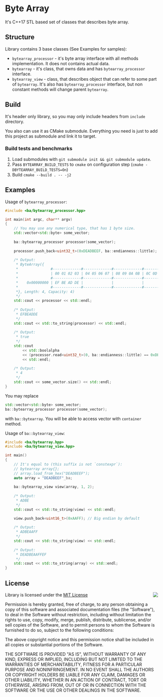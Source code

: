 # Byte Array
It's C++17 STL based set of classes that describes byte array.

## Structure
Library contains 3 base classes (See Examples for samples):
* `bytearray_processor` - it's byte array interface with all methods 
implementation. It does not contains actual data. 
* `bytearray` - it's class, that owns data and has `bytearray_processor` 
interface.
* `bytearray_view` - class, that describes object that can refer to some 
part of `bytearray`. It's also has `bytearray_processor` interface, but
non constant methods will change parent `bytearray`.

## Build
It's header only library, so you may only include headers from `include` 
directory.

You also can use it as CMake submodule. Everything you need is just to add 
this project as submodule and link it to target.

### Build tests and benchmarks
1. Load submodules with `git submodule init && git submodule update`.
1. Pass `BYTEARRAY_BUILD_TESTS` to `cmake` on configuration step (`cmake -DBYTEARRAY_BUILD_TESTS=On`)
1. Build `cmake --build . -- -j2`

## Examples

Usage of `bytearray_processor`:
```cpp
#include <ba/bytearray_processor.hpp>

int main(int argc, char** argv)
{
    // You may use any numerical type, that has 1 byte size.
    std::vector<std::byte> some_vector;
    
    ba::bytearray_processor processor(some_vector);
    
    processor.push_back<uint32_t>(0xDEADBEEF, ba::endianness::little);
    
    /* Output:
     * ByteArray({
     *               #-------------#-------------#-------------#-------------#
     *               | 00 01 02 03 | 04 05 06 07 | 08 09 0A 0B | 0C 0D 0E 0F |
     *               #-------------#-------------#-------------#-------------#
     *    0x00000000 | EF BE AD DE |             |             |             | ....            
     *               #-------------#-------------#-------------#-------------#
     *}, Length: 4, Capacity: 4)
     */
    std::cout << processor << std::endl;
    
    /* Output:
     * EFBEADDE
     */
    std::cout << std::to_string(processor) << std::endl;
    
    /* Output:
     * true
     */
    std::cout 
        << std::boolalpha 
        << (processor.read<uint32_t>(0, ba::endianness::little) == 0xDEADBEEF) 
        << std::endl;
        
    /* Output:
     * 4
     */
    std::cout << some_vector.size() << std::endl;
}

```

You may replace
```cpp
std::vector<std::byte> some_vector;
ba::bytearray_processor processor(some_vector);
```
with `ba::bytearray`. You will be able to access vector with `container` method.

Usage of `ba::bytearray_view`:

```cpp
#include <ba/bytearray.hpp>
#include <ba/bytearray_view.hpp>

int main()
{
    // It's equal to (this suffix is not `constexpr`):
    // bytearray array{};
    // array.load_from_hex("DEADBEEF");
    auto array = "DEADBEEF"_ba;
    
    ba::bytearray_view view(array, 1, 2);
    
    /* Output:
     * ADBE
     */ 
    std::cout << std::to_string(view) << std::endl;

    view.push_back<uint16_t>(0xAAFF); // Big endian by default
    
    /* Output:
     * ADBEAAFF
     */
    std::cout << std::to_string(view) << std::endl;
    
    /* Output:
     * DEADBEAAFFEF
     */
    std::cout << std::to_string(array) << std::endl;
}
```

## License
<img align="right" src="http://opensource.org/trademarks/opensource/OSI-Approved-License-100x137.png">

Library is licensed under the [MIT License](https://opensource.org/licenses/MIT)

Permission is hereby granted, free of charge, to any person obtaining a copy
of this software and associated documentation files (the "Software"), to deal
in the Software without restriction, including without limitation the rights
to use, copy, modify, merge, publish, distribute, sublicense, and/or sell
copies of the Software, and to permit persons to whom the Software is
furnished to do so, subject to the following conditions:

The above copyright notice and this permission notice shall be included in all
copies or substantial portions of the Software.

THE SOFTWARE IS PROVIDED "AS IS", WITHOUT WARRANTY OF ANY KIND, EXPRESS OR
IMPLIED, INCLUDING BUT NOT LIMITED TO THE WARRANTIES OF MERCHANTABILITY,
FITNESS FOR A PARTICULAR PURPOSE AND NONINFRINGEMENT. IN NO EVENT SHALL THE
AUTHORS OR COPYRIGHT HOLDERS BE LIABLE FOR ANY CLAIM, DAMAGES OR OTHER
LIABILITY, WHETHER IN AN ACTION OF CONTRACT, TORT OR OTHERWISE, ARISING FROM,
OUT OF OR IN CONNECTION WITH THE SOFTWARE OR THE USE OR OTHER DEALINGS IN THE
SOFTWARE.